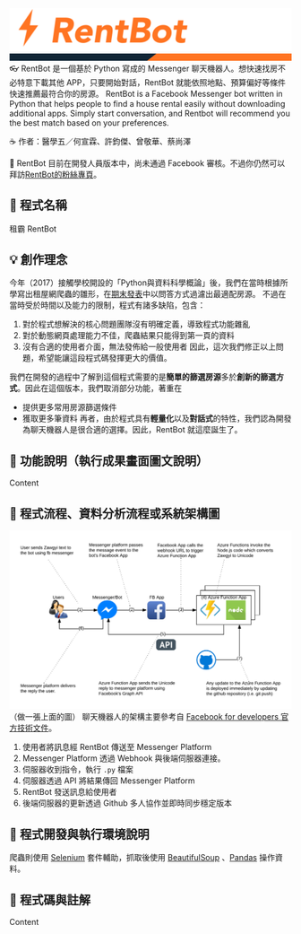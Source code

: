 [![RentBotBanner](img/RentBotBanner.svg)](https://facebook.com/ask.rentbot/)
![RentBot_pattern](img/RentBot_pattern.png)
👓 RentBot 是一個基於 Python 寫成的 Messenger 聊天機器人。想快速找房不必特意下載其他 APP，只要開始對話，RentBot 就能依照地點、預算偏好等條件快速推薦最符合你的房源。
RentBot is a Facebook Messenger bot written in Python that helps people to find a house rental easily without downloading additional apps. Simply start conversation, and Rentbot will recommend you the best match based on your preferences.

☕️ 作者：醫學五／何宣霖、許鈞傑、曾敬華、蔡尚澤

👾 RentBot 目前在開發人員版本中，尚未通過 Facebook 審核。不過你仍然可以拜訪[RentBot的粉絲專頁](https://facebook.com/ask.rentbot/)。

## 🚀 程式名稱
租霸 RentBot
## 💡 創作理念
今年（2017）接觸學校開設的「Python與資料科學概論」後，我們在當時根據所學寫出租屋網爬蟲的雛形，在[期末發表](https://github.com/dizzybaron/TMUrealEstate)中以問答方式過濾出最適配房源。
不過在當時受於時間以及能力的限制，程式有諸多缺陷，包含：
1. 對於程式想解決的核心問題團隊沒有明確定義，導致程式功能雜亂
2. 對於動態網頁處理能力不佳，爬蟲結果只能得到第一頁的資料
3. 沒有合適的使用者介面，無法發佈給一般使用者
因此，這次我們修正以上問題，希望能讓這段程式碼發揮更大的價值。

我們在開發的過程中了解到這個程式需要的是**簡單的篩選房源**多於**創新的篩選方式**。因此在這個版本，我們取消部分功能，著重在
* 提供更多常用房源篩選條件
* 獲取更多筆資料
再者，由於程式具有**輕量化**以及**對話式**的特性，我們認為開發為聊天機器人是很合適的選擇。因此，RentBot 就這麼誕生了。


## 🤖 功能說明（執行成果畫面圖文說明）
Content
## 🚦 程式流程、資料分析流程或系統架構圖
![MessengerBotArchitecture](img/struc.PNG)
（做一張上面的圖）
聊天機器人的架構主要參考自 [Facebook for developers 官方技術文件](https://developers.facebook.com/products/messenger/overview/)。
1. 使用者將訊息經 RentBot 傳送至 Messenger Platform
2. Messenger Platform 透過 Webhook 與後端伺服器連接。
3. 伺服器收到指令，執行 `.py` 檔案
4. 伺服器透過 API 將結果傳回 Messenger Platform
5. RentBot 發送訊息給使用者
6. 後端伺服器的更新透過 Github 多人協作並即時同步穩定版本



## 🎯 程式開發與執行環境說明
爬蟲則使用 [Selenium](http://www.seleniumhq.org) 套件輔助，抓取後使用 [BeautifulSoup](https://www.crummy.com/software/BeautifulSoup/bs4/doc/) 、[Pandas](https://pandas.pydata.org) 操作資料。

## 📝 程式碼與註解
Content

